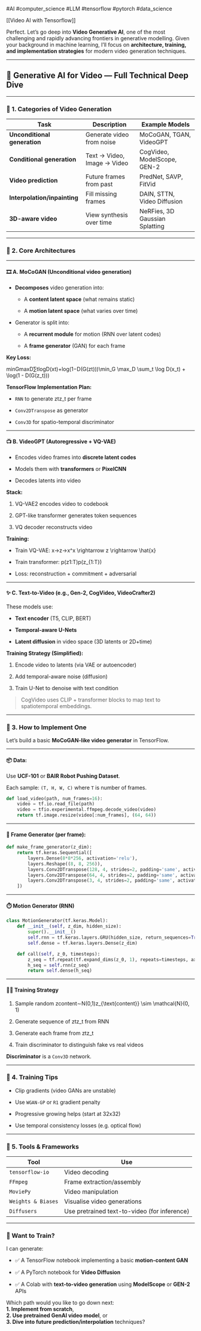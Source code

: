 #AI #computer_science #LLM #tensorflow #pytorch #data_science 

[[Video AI with Tensorflow]]

Perfect. Let’s go deep into **Video Generative AI**, one of the most challenging and rapidly advancing frontiers in generative modelling. Given your background in machine learning, I’ll focus on **architecture, training, and implementation strategies** for modern video generation techniques.

---

## 🎥 Generative AI for Video — Full Technical Deep Dive

---

### 🧭 1. **Categories of Video Generation**

|Task|Description|Example Models|
|---|---|---|
|**Unconditional generation**|Generate video from noise|MoCoGAN, TGAN, VideoGPT|
|**Conditional generation**|Text → Video, Image → Video|CogVideo, ModelScope, GEN-2|
|**Video prediction**|Future frames from past|PredNet, SAVP, FitVid|
|**Interpolation/inpainting**|Fill missing frames|DAIN, STTN, Video Diffusion|
|**3D-aware video**|View synthesis over time|NeRFies, 3D Gaussian Splatting|

---

### 🧠 2. **Core Architectures**

---

#### 🎞️ A. **MoCoGAN** (Unconditional video generation)

- **Decomposes** video generation into:
    
    - A **content latent space** (what remains static)
        
    - A **motion latent space** (what varies over time)
        
- Generator is split into:
    
    - A **recurrent module** for motion (RNN over latent codes)
        
    - A **frame generator** (GAN) for each frame
        

**Key Loss:**

min⁡Gmax⁡D∑tlog⁡D(xt)+log⁡(1−D(G(zt)))\min_G \max_D \sum_t \log D(x_t) + \log(1 - D(G(z_t)))

**TensorFlow Implementation Plan:**

- `RNN` to generate ztz_t per frame
    
- `Conv2DTranspose` as generator
    
- `Conv3D` for spatio-temporal discriminator
    

---

#### 📺 B. **VideoGPT** (Autoregressive + VQ-VAE)

- Encodes video frames into **discrete latent codes**
    
- Models them with **transformers** or **PixelCNN**
    
- Decodes latents into video
    

**Stack:**

1. VQ-VAE2 encodes video to codebook
    
2. GPT-like transformer generates token sequences
    
3. VQ decoder reconstructs video
    

**Training:**

- Train VQ-VAE: x→z→x^x \rightarrow z \rightarrow \hat{x}
    
- Train transformer: p(z1:T)p(z_{1:T})
    
- Loss: reconstruction + commitment + adversarial
    

---

#### ✨ C. **Text-to-Video** (e.g., Gen-2, CogVideo, VideoCrafter2)

These models use:

- **Text encoder** (T5, CLIP, BERT)
    
- **Temporal-aware U-Nets**
    
- **Latent diffusion** in video space (3D latents or 2D+time)
    

**Training Strategy (Simplified):**

1. Encode video to latents (via VAE or autoencoder)
    
2. Add temporal-aware noise (diffusion)
    
3. Train U-Net to denoise with text condition
    

> CogVideo uses CLIP + transformer blocks to map text to spatiotemporal embeddings.

---

### 🔨 3. **How to Implement One**

Let’s build a basic **MoCoGAN-like video generator** in TensorFlow.

---

#### 📦 Data:

Use **UCF-101** or **BAIR Robot Pushing Dataset**.

Each sample: `(T, H, W, C)` where `T` is number of frames.

```python
def load_video(path, num_frames=16):
    video = tf.io.read_file(path)
    video = tfio.experimental.ffmpeg.decode_video(video)
    return tf.image.resize(video[:num_frames], (64, 64))
```

---

#### 🧱 Frame Generator (per frame):

```python
def make_frame_generator(z_dim):
    return tf.keras.Sequential([
        layers.Dense(8*8*256, activation='relu'),
        layers.Reshape((8, 8, 256)),
        layers.Conv2DTranspose(128, 4, strides=2, padding='same', activation='relu'),
        layers.Conv2DTranspose(64, 4, strides=2, padding='same', activation='relu'),
        layers.Conv2DTranspose(3, 4, strides=2, padding='same', activation='tanh'),
    ])
```

---

#### ⏱️ Motion Generator (RNN)

```python
class MotionGenerator(tf.keras.Model):
    def __init__(self, z_dim, hidden_size):
        super().__init__()
        self.rnn = tf.keras.layers.GRU(hidden_size, return_sequences=True)
        self.dense = tf.keras.layers.Dense(z_dim)

    def call(self, z_0, timesteps):
        z_seq = tf.repeat(tf.expand_dims(z_0, 1), repeats=timesteps, axis=1)
        h_seq = self.rnn(z_seq)
        return self.dense(h_seq)
```

---

#### 🧑‍🏫 Training Strategy

1. Sample random zcontent∼N(0,1)z_{\text{content}} \sim \mathcal{N}(0, 1)
    
2. Generate sequence of ztz_t from RNN
    
3. Generate each frame from ztz_t
    
4. Train discriminator to distinguish fake vs real videos
    

**Discriminator** is a `Conv3D` network.

---

### 🧬 4. Training Tips

- Clip gradients (video GANs are unstable)
    
- Use `WGAN-GP` or `R1` gradient penalty
    
- Progressive growing helps (start at 32x32)
    
- Use temporal consistency losses (e.g. optical flow)
    

---

### 🧰 5. Tools & Frameworks

|Tool|Use|
|---|---|
|`tensorflow-io`|Video decoding|
|`FFmpeg`|Frame extraction/assembly|
|`MoviePy`|Video manipulation|
|`Weights & Biases`|Visualise video generations|
|`Diffusers`|Use pretrained text-to-video (for inference)|

---

### 🧪 Want to Train?

I can generate:

- ✅ A TensorFlow notebook implementing a basic **motion-content GAN**
    
- ✅ A PyTorch notebook for **Video Diffusion**
    
- ✅ A Colab with **text-to-video generation** using **ModelScope** or **GEN-2** APIs
    

Which path would you like to go down next:  
**1. Implement from scratch**,  
**2. Use pretrained GenAI video model**, or  
**3. Dive into future prediction/interpolation** techniques?